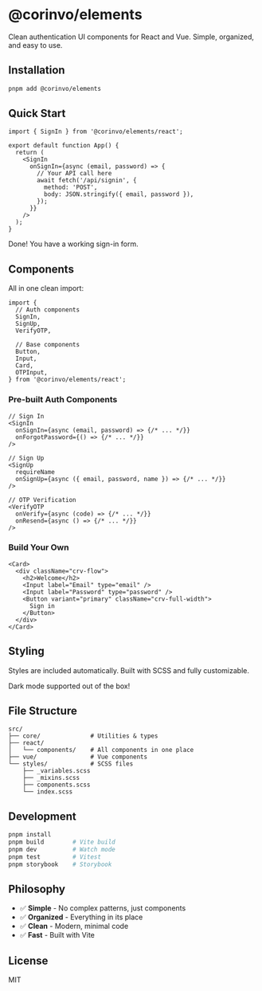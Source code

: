 # @corinvo/elements

Clean authentication UI components for React and Vue. Simple, organized, and easy to use.

## Installation

```bash
pnpm add @corinvo/elements
```

## Quick Start

```tsx
import { SignIn } from '@corinvo/elements/react';

export default function App() {
  return (
    <SignIn
      onSignIn={async (email, password) => {
        // Your API call here
        await fetch('/api/signin', {
          method: 'POST',
          body: JSON.stringify({ email, password }),
        });
      }}
    />
  );
}
```

Done! You have a working sign-in form.

## Components

All in one clean import:

```tsx
import {
  // Auth components
  SignIn,
  SignUp,
  VerifyOTP,

  // Base components
  Button,
  Input,
  Card,
  OTPInput,
} from '@corinvo/elements/react';
```

### Pre-built Auth Components

```tsx
// Sign In
<SignIn
  onSignIn={async (email, password) => {/* ... */}}
  onForgotPassword={() => {/* ... */}}
/>

// Sign Up
<SignUp
  requireName
  onSignUp={async ({ email, password, name }) => {/* ... */}}
/>

// OTP Verification
<VerifyOTP
  onVerify={async (code) => {/* ... */}}
  onResend={async () => {/* ... */}}
/>
```

### Build Your Own

```tsx
<Card>
  <div className="crv-flow">
    <h2>Welcome</h2>
    <Input label="Email" type="email" />
    <Input label="Password" type="password" />
    <Button variant="primary" className="crv-full-width">
      Sign in
    </Button>
  </div>
</Card>
```

## Styling

Styles are included automatically. Built with SCSS and fully customizable.

Dark mode supported out of the box!

## File Structure

```
src/
├── core/              # Utilities & types
├── react/
│   └── components/    # All components in one place
├── vue/               # Vue components
└── styles/            # SCSS files
    ├── _variables.scss
    ├── _mixins.scss
    ├── components.scss
    └── index.scss
```

## Development

```bash
pnpm install
pnpm build        # Vite build
pnpm dev          # Watch mode
pnpm test         # Vitest
pnpm storybook    # Storybook
```

## Philosophy

- ✅ **Simple** - No complex patterns, just components
- ✅ **Organized** - Everything in its place
- ✅ **Clean** - Modern, minimal code
- ✅ **Fast** - Built with Vite

## License

MIT
